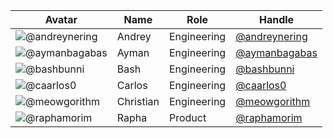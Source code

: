 | Avatar | Name | Role | Handle
| ------ | ---- | ---- | ------
| ![@andreynering](https://avatars.githubusercontent.com/andreynering?s=80) | Andrey | Engineering | [@andreynering](https://github.com/andreynering)
| ![@aymanbagabas](https://avatars.githubusercontent.com/aymanbagabas?s=80) | Ayman | Engineering | [@aymanbagabas](https://github.com/aymanbagabas)
| ![@bashbunni](https://avatars.githubusercontent.com/bashbunni?s=80) | Bash | Engineering | [@bashbunni](https://github.com/bashbunni)
| ![@caarlos0](https://avatars.githubusercontent.com/caarlos0?s=80) | Carlos | Engineering | [@caarlos0](https://github.com/caarlos0)
| ![@meowgorithm](https://avatars.githubusercontent.com/meowgorithm?s=80) | Christian | Engineering | [@meowgorithm](https://github.com/meowgorithm)
| ![@raphamorim](https://avatars.githubusercontent.com/raphamorim?s=80) | Rapha | Product | [@raphamorim](https://github.com/raphamorim)